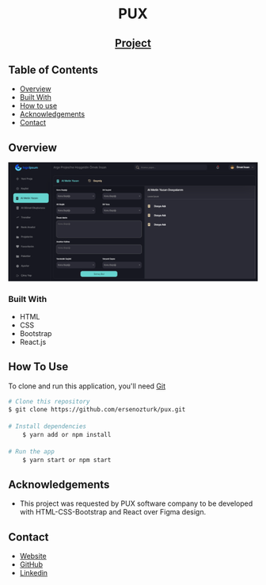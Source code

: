<h1 align="center">PUX</h1>


<div align="center">
  <h2>
    <a target='_blank' href="https://ersenozturk-pux.netlify.app/">
      Project
    </a>
  </h2>
</div>

<!-- TABLE OF CONTENTS -->

## Table of Contents

- [Overview](#overview)
- [Built With](#built-with)
- [How to use](#how-to-use)
- [Acknowledgements](#acknowledgements)
- [Contact](#contact)

<!-- OVERVIEW -->

## Overview

![screenshot](./src/assets/overview.png)

### Built With


- HTML
- CSS
- Bootstrap
- React.js

## How To Use


To clone and run this application, you'll need [Git](https://git-scm.com) 
```bash
# Clone this repository
$ git clone https://github.com/ersenozturk/pux.git

# Install dependencies
    $ yarn add or npm install

# Run the app
    $ yarn start or npm start
```

## Acknowledgements
- This project was requested by PUX software company to be developed with HTML-CSS-Bootstrap and React over Figma design.

## Contact

- [Website](https://ersenozturk-portfolio-website.netlify.app/)
- [GitHub](https://github.com/ersenozturk)
- [Linkedin](https://www.linkedin.com/in/ozturkersen)
